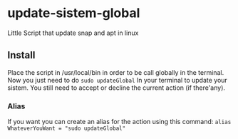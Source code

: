 # update-sistem-global
Little Script that update snap and apt in linux

## Install
Place the script in /usr/local/bin in order to be call globally in the terminal.
Now you just need to do ```sudo updateGlobal``` In your terminal to update your sistem. You still need to accept or decline the current action (if there'any). 

### Alias
If you want you can create an alias for the action using this command:
```alias WhateverYouWant = "sudo updateGlobal"```

